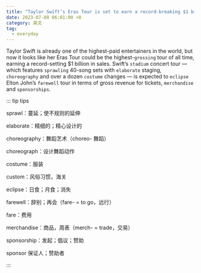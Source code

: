 ```yaml
---
title: "Taylor Swift’s Eras Tour is set to earn a record-breaking $1 billion in sales"
date: 2023-07-08 06:01:00 +8
category: 英文
tag:
  - everyday
---
```


Taylor Swift is already one of the highest-paid entertainers in the world, but now it looks like her Eras Tour could be the highest-`grossing` tour of all time, earning a record-setting $1 billion in sales. Swift’s `stadium` concert tour — which features `sprawling` 40-song sets with `elaborate` staging, `choreography` and over a dozen `costume` changes — is expected to `eclipse` Elton John’s `farewell` tour in terms of gross revenue for tickets, `merchandise` and `sponsorships`.

::: tip tips

sprawl：蔓延；使不规则的延伸

elaborate：精细的；精心设计的

choreography：舞蹈艺术（choreo- 舞蹈）

choreograph：设计舞蹈动作

costume：服装

custom：风俗习惯，海关

eclipse：日食；月食；消失

farewell：辞别；再会（fare- = to go，远行）

fare：费用

merchandise：商品，周表（merch- = trade，交易）

sponsorship：发起；倡议；赞助

sponsor 保证人；赞助者

:::
